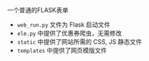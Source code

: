 一个普通的FLASK表单
- `web_run.py` 文件为 Flask 启动文件
- `ele.py` 中提供了优惠券爬虫，无需修改
- `static` 中提供了网站所需的 CSS, JS 静态文件
- `templates` 中提供了网页模版文件